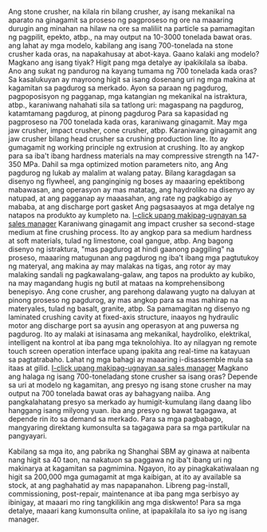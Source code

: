 Ang stone crusher, na kilala rin bilang crusher, ay isang mekanikal na aparato na ginagamit sa proseso ng pagproseso ng ore na maaaring durugin ang minahan na hilaw na ore sa maliliit na particle sa pamamagitan ng pagpilit, epekto, atbp., na may output na 10-3000 tonelada bawat oras. ang lahat ay mga modelo, kabilang ang isang 700-tonelada na stone crusher kada oras, na napakahusay at abot-kaya. Gaano kalaki ang modelo? Magkano ang isang tiyak? Higit pang mga detalye ay ipakikilala sa ibaba.
Ano ang sukat ng pandurog na kayang tumama ng 700 tonelada kada oras?
Sa kasalukuyan ay mayroong higit sa isang dosenang uri ng mga makina at kagamitan sa pagdurog sa merkado. Ayon sa paraan ng pagdurog, pagpoposisyon ng pagganap, mga katangian ng mekanikal na istraktura, atbp., karaniwang nahahati sila sa tatlong uri: magaspang na pagdurog, katamtamang pagdurog, at pinong pagdurog Para sa kapasidad ng pagproseso na 700 tonelada kada oras, karaniwang ginagamit. May mga jaw crusher, impact crusher, cone crusher, atbp.
Karaniwang ginagamit ang jaw crusher bilang head crusher sa crushing production line. Ito ay gumagamit ng working principle ng extrusion at crushing. Ito ay angkop para sa iba't ibang hardness materials na may compressive strength na 147-350 MPa. Dahil sa mga optimized motion parameters nito, ang Ang pagdurog ng lukab ay malalim at walang patay. Bilang karagdagan sa disenyo ng flywheel, ang panginginig ng boses ay maaaring epektibong mabawasan, ang operasyon ay mas matatag, ang haydroliko na disenyo ay natupad, at ang pagganap ay maaasahan, ang rate ng pagkabigo ay mababa, at ang discharge port gasket Ang pagsasaayos at mga detalye ng natapos na produkto ay kumpleto na.
<a href="https://mnn.zoosnet.net/LR/Chatpre.aspx?id=MNN94995150&amp;p=https%3A//asiaexpress.be/" rel="nofollow">I-click upang makipag-ugnayan sa sales manager</a>
Karaniwang ginagamit ang impact crusher sa second-stage medium at fine crushing process. Ito ay angkop para sa medium hardness at soft materials, tulad ng limestone, coal gangue, atbp. Ang bagong disenyo ng istraktura, "mas pagdurog at hindi gaanong paggiling" na proseso, maaaring matugunan ang pagdurog ng iba't ibang mga pagtutukoy ng materyal, ang makina ay may malakas na tigas, ang rotor ay may malaking sandali ng pagkawalang-galaw, ang tapos na produkto ay kubiko, na may magandang hugis ng butil at mataas na komprehensibong benepisyo.
Ang cone crusher, ang parehong dalawang yugto na daluyan at pinong proseso ng pagdurog, ay mas angkop para sa mas mahirap na materyales, tulad ng basalt, granite, atbp. Sa pamamagitan ng disenyo ng laminated crushing cavity at fixed-axis structure, inaayos ng hydraulic motor ang discharge port sa ayusin ang operasyon at ang puwersa ng pagdurog. Ito ay malaki at isinasama ang mekanikal, haydroliko, elektrikal, intelligent na kontrol at iba pang mga teknolohiya. Ito ay nilagyan ng remote touch screen operation interface upang ipakita ang real-time na katayuan sa pagtatrabaho. Lahat ng mga bahagi ay maaaring i-disassemble mula sa itaas at gilid.
<a href="https://mnn.zoosnet.net/LR/Chatpre.aspx?id=MNN94995150&amp;p=https%3A//asiaexpress.be/" rel="nofollow">I-click upang makipag-ugnayan sa sales manager</a>
Magkano ang halaga ng isang 700-toneladang stone crusher sa isang oras?
Depende sa uri at modelo ng kagamitan, ang presyo ng isang stone crusher na may output na 700 tonelada bawat oras ay bahagyang naiiba. Ang pangkalahatang presyo sa merkado ay humigit-kumulang ilang daang libo hanggang isang milyong yuan. iba ang presyo ng bawat tagagawa, at depende rin ito sa demand sa merkado. Para sa mga pagbabago, mangyaring direktang kumonsulta sa tagagawa para sa mga partikular na pangyayari.

Kabilang sa mga ito, ang pabrika ng Shanghai SBM ay ginawa at naibenta nang higit sa 40 taon, na nakatuon sa paggawa ng iba't ibang uri ng makinarya at kagamitan sa pagmimina. Ngayon, ito ay pinagkakatiwalaan ng higit sa 200,000 mga gumagamit at mga kaibigan, at ito ay available sa stock, at ang paghahatid ay mas napapanahon. Libreng pag-install, commissioning, post-repair, maintenance at iba pang mga serbisyo ay ibinigay, at maaari mo ring tangkilikin ang mga diskwento! Para sa mga detalye, maaari kang kumonsulta online, at ipapakilala ito sa iyo ng isang manager.
